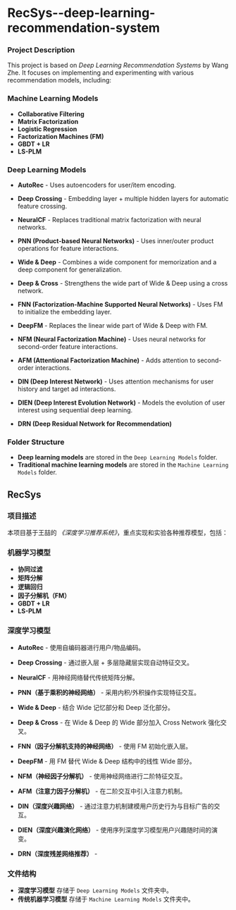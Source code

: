 # RecSys--deep-learning-recommendation-system

### Project Description
This project is based on *Deep Learning Recommendation Systems* by Wang Zhe. It focuses on implementing and experimenting with various recommendation models, including:

### Machine Learning Models
- **Collaborative Filtering**
- **Matrix Factorization**
- **Logistic Regression**
- **Factorization Machines (FM)**
- **GBDT + LR**
- **LS-PLM**

### Deep Learning Models
- **AutoRec** - Uses autoencoders for user/item encoding.  

- **Deep Crossing** - Embedding layer + multiple hidden layers for automatic feature crossing.  

- **NeuralCF** - Replaces traditional matrix factorization with neural networks.  

- **PNN (Product-based Neural Networks)** - Uses inner/outer product operations for feature interactions.  
- **Wide & Deep** - Combines a wide component for memorization and a deep component for generalization.  
- **Deep & Cross** - Strengthens the wide part of Wide & Deep using a cross network.  
- **FNN (Factorization-Machine Supported Neural Networks)** - Uses FM to initialize the embedding layer.  
- **DeepFM** - Replaces the linear wide part of Wide & Deep with FM.  

- **NFM (Neural Factorization Machine)** - Uses neural networks for second-order feature interactions.  

- **AFM (Attentional Factorization Machine)** - Adds attention to second-order interactions.  

- **DIN (Deep Interest Network)** - Uses attention mechanisms for user history and target ad interactions.  

- **DIEN (Deep Interest Evolution Network)** - Models the evolution of user interest using sequential deep learning.  
- **DRN (Deep Residual Network for Recommendation)** 

### Folder Structure
- **Deep learning models** are stored in the `Deep Learning Models` folder.
- **Traditional machine learning models** are stored in the `Machine Learning Models` folder.


## RecSys

### 项目描述
本项目基于王喆的 *《深度学习推荐系统》*，重点实现和实验各种推荐模型，包括：

### 机器学习模型
- **协同过滤**
- **矩阵分解**
- **逻辑回归**
- **因子分解机（FM）**
- **GBDT + LR**
- **LS-PLM**

### 深度学习模型
- **AutoRec** - 使用自编码器进行用户/物品编码。  

- **Deep Crossing** - 通过嵌入层 + 多层隐藏层实现自动特征交叉。  

- **NeuralCF** - 用神经网络替代传统矩阵分解。  

- **PNN（基于乘积的神经网络）** - 采用内积/外积操作实现特征交互。  

- **Wide & Deep** - 结合 Wide 记忆部分和 Deep 泛化部分。  

- **Deep & Cross** - 在 Wide & Deep 的 Wide 部分加入 Cross Network 强化交叉。  
- **FNN（因子分解机支持的神经网络）** - 使用 FM 初始化嵌入层。  
- **DeepFM** - 用 FM 替代 Wide & Deep 结构中的线性 Wide 部分。  

- **NFM（神经因子分解机）** - 使用神经网络进行二阶特征交互。  

- **AFM（注意力因子分解机）** - 在二阶交互中引入注意力机制。  

- **DIN（深度兴趣网络）** - 通过注意力机制建模用户历史行为与目标广告的交互。  

- **DIEN（深度兴趣演化网络）** - 使用序列深度学习模型用户兴趣随时间的演变。  

- **DRN（深度残差网络推荐）** -

### 文件结构
- **深度学习模型** 存储于 `Deep Learning Models` 文件夹中。
- **传统机器学习模型** 存储于 `Machine Learning Models` 文件夹中。
